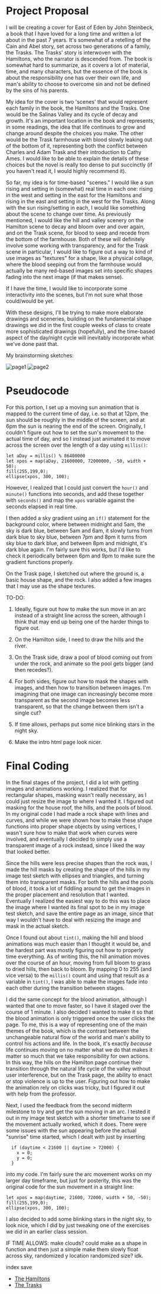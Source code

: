 # Project Proposal

I will be creating a cover for East of Eden by John Steinbeck, a book that I have loved for a long time and written a lot about in the past 7 years. It's somewhat of a retelling of the Cain and Abel story, set across two generations of a family, the Trasks. The Trasks' story is interwoven with the Hamiltons, who the narrator is descended from. The book is somewhat hard to summarize, as it covers a lot of material, time, and many characters, but the essence of the book is about the responsibility one has over their own life, and man's ability to choose to overcome sin and not be defined by the sins of his parents. 

My idea for the cover is two 'scenes' that would represent each family in the book, the Hamiltons and the Trasks. One would be the Salinas Valley and its cycle of decay and growth. It's an important location in the book and represents, in some readings, the idea that life continues to grow and change around despite the choices you make. The other would be the Trask farmhouse with blood slowly leaking out of the bottom of it, representing both the conflict between Charles and Adam Trask and their introduction to Cathy Ames. I would like to be able to explain the details of these choices but the novel is really too dense to put succinctly (if you haven't read it, I would highly recommend it).

So far, my idea is for time-based "scenes." I would like a sun rising and setting in (somewhat) real time in each one: rising in the west and setting in the east for the Hamiltons and rising in the east and setting in the west for the Trasks. Along with the sun rising/setting in each, I would like something about the scene to change over time. As previously mentioned, I would like the hill and valley scenery on the Hamilton scene to decay and bloom over and over again, and on the Trask scene, for blood to seep and recede from the bottom of the farmhouse. Both of these will definitely involve some working with transparency, and for the Trask scene in particular, I would like to figure out a way to kind of use images as "textures" for a shape, like a physical collage, where the blood seeping out from the farmhouse would actually be many red-based images set into specific shapes fading into the next image (if that makes sense).

If I have the time, I would like to incorporate some interactivity into the scenes, but I'm not sure what those could/would be yet.

With these designs, I'll be trying to make more elaborate drawings and sceneries, building on the fundamental shape drawings we did in the first couple weeks of class to create more sophisticated drawings (hopefully), and the time-based aspect of the day/night cycle will inevitably incorporate what we've done past that.

My brainstorming sketches:

![page1](./assets/20241020_220003.jpg)
![page2](./assets/20241020_221518.jpg)


# Pseudocode

For this portion, I set up a moving sun animation that is mapped to the current time of day, i.e. so that at 12pm, the sun should be roughly in the middle of the screen, and at 6pm the sun is nearing the end of the screen. Originally, I couldn't figure out how to set the sun's movement to the actual time of day, and so I instead just animated it to move across the screen over the length of a day using `millis()`:
```
let aDay = millis() % 86400000
let xpos = map(aDay, 21600000, 72000000, -50, width + 50);
fill(255,199,0);
ellipse(xpos, 300, 100);
```
However, I realized that I could just convert the `hour()` and `minute()` functions into seconds, and add these together with `seconds()` and map the `xpos` variable against the seconds elapsed in real time. 

I then added a sky gradient using an `if()` statement for the background color, where between midnight and 5am, the sky is dark blue, between 5am and 6am, it slowly turns from dark blue to sky blue, between 7pm and 8pm it turns from sky blue to dark blue, and between 8pm and midnight, it's dark blue again. I'm fairly sure this works, but I'd like to check it periodically between 6pm and 9pm to make sure the gradient functions properly.

On the Trask page, I sketched out where the ground is, a basic house shape, and the rock. I also added a few images that I may use as the shape textures.


TO-DO:
1. Ideally, figure out how to make the sun move in an arc instead of a straight line across the screen, although I think that may end up being one of the harder things to figure out.

2. On the Hamilton side, I need to draw the hills and the river.

3. On the Trask side, draw a pool of blood coming out from under the rock, and animate so the pool gets bigger (and then recedes?).

4. For both sides, figure out how to mask the shapes with images, and then how to transition between images. I'm imagining that one image can increasingly become more transparent as the second image becomes less transparent, so that the change between them isn't a single cut? 

5. If time allows, perhaps put some nice blinking stars in the night sky.

6. Make the intro html page look nicer.


# Final Coding

In the final stages of the project, I did a lot with getting images and animations working. I realized that for rectangular shapes, masking wasn't really necessary, as I could just resize the image to where I wanted it. I figured out masking for the house roof, the hills, and the pools of blood. In my original code I had made a rock shape with lines and curves, and while we were shown how to make these shape functions into proper shape objects by using vertices, I wasn't sure how to make that work when curves were involved, and eventually I decided to simply use a transparent image of a rock instead, since I liked the way that looked better.

Since the hills were less precise shapes than the rock was, I made the hill masks by creating the shape of the hills in my image test sketch with ellipses and triangles, and turning them into transparent masks. For both the hills and the pools of blood, it took a lot of fiddling around to get the images in the proper placement and resolution that I wanted. Eventually I realized the easiest way to do this was to place the image where I wanted its final spot to be in my image test sketch, and save the entire page as an image, since that way I wouldn't have to deal with resizing the image and mask in the actual sketch.

Once I found out about `tint()`, making the hill and blood animations was much easier than I thought it would be, and the hardest part was mostly figuring out how to properly time everything. As of writing this, the hill animation moves over the course of an hour, moving from full bloom to grass to dried hills, then back to bloom. By mapping 0 to 255 (and vice versa) to the `millis()` count and using that result as a variable in `tint()`, I was able to make the images fade into each other during the transition between stages. 

I did the same concept for the blood animation, although I wanted that one to move faster, so I have it staged over the course of 1 minute. I also decided I wanted to make it so that the blood animation is only triggered once the user clicks the page. To me, this is a way of representing one of the main themes of the book, which is the contrast between the unchangeable natural flow of the world and man's ability to control his actions and life. In the book, it's exactly *because* life continues moving on no matter what we do that makes it matter so much that we take responsibility for own actions. In this way, the hills on the Hamilton page continue their transition through the natural life cycle of the valley without user interference, but on the Trask page, the ability to enact or stop violence is up to the user. Figuring out how to make the animation rely on clicks was tricky, but I figured it out with help from the professor. 

Next, I used the feedback from the second midterm milestone to try and get the sun moving in an arc. I tested it out in my image test sketch with a shorter timeframe to see if the movement actually worked, which it does. There were some issues with the sun appearing before the actual "sunrise" time started, which I dealt with just by inserting
```
  if (daytime < 21600 || daytime > 72000) {
    x = 0;
    y = 0;
  }
```
into my code. I'm fairly sure the arc movement works on my larger day timeframe, but just for posterity, this was the original code for the sun movement in a straight line:
```
let xpos = map(daytime, 21600, 72000, width + 50, -50);
fill(255,199,0);
ellipse(xpos, 300, 100);
```

I also decided to add some blinking stars in the night sky, to look nice, which I did by just tweaking one of the exercises we did in an earlier class session.

IF TIME ALLOWS:
make clouds? could make as a shape in function and then just a simple make them slowly float across sky, randomized y location randomized size? idk.



index save

<!DOCTYPE html>
<html>
  <head>
    <script src="https://cdn.jsdelivr.net/npm/p5@1.7.0/lib/p5.js"></script>
    <style>
      * {
        box-sizing: border-box;
      }
      html, body {
        margin: 0;
      }
    </style>
  </head>
  <body>
    <ul>
      <li><a href="./hamilton/">The Hamiltons</a></li>
      <li><a href="./trask/">The Trasks</a></li>
    </ul>
  </body>
</html>